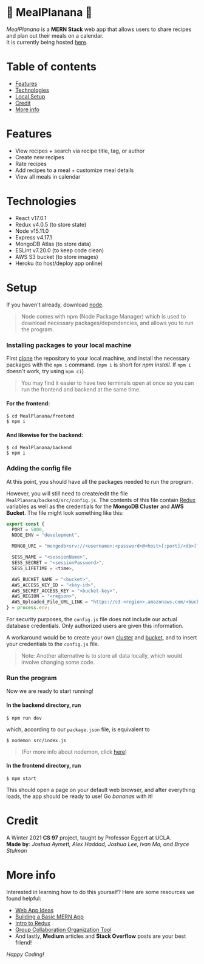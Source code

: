 # 🍌 MealPlanana 🍌

_MealPlanana_ is a **MERN Stack** web app that allows users to share recipes and plan out their meals on a calendar.  
It is currently being hosted [here](https://mealplanana.herokuapp.com/).

# Table of contents

- [Features](#features)
- [Technologies](#technologies)
- [Local Setup](#setup)
- [Credit](#credit)
- [More info](#more-info)

# Features

- View recipes + search via recipe title, tag, or author
- Create new recipes
- Rate recipes
- Add recipes to a meal + customize meal details
- View all meals in calendar

# Technologies

- React v17.0.1
- Redux v4.0.5 (to store state)
- Node v15.11.0
- Express v4.17.1
- MongoDB Atlas (to store data)
- ESLint v7.20.0 (to keep code clean)
- AWS S3 bucket (to store images)
- Heroku (to host/deploy app online)

# Setup

If you haven't already, download [node](https://nodejs.org/en/download/).

> Node comes with npm (Node Package Manager) which is used to download necessary packages/dependencies, and allows you to run the program.

### Installing packages to your local machine

First [clone](https://docs.github.com/en/github/creating-cloning-and-archiving-repositories/cloning-a-repository) the repository to your local machine, and install the necessary packages with the `npm i` command. (`npm i` is short for _npm install_. If `npm i` doesn't work, try using `npm ci`)

> You may find it easier to have two terminals open at once so you can run the frontend and backend at the same time.

#### For the frontend:

```shell
$ cd MealPlanana/frontend
$ npm i
```

#### And likewise for the backend:

```shell
$ cd MealPlanana/backend
$ npm i
```

### Adding the config file

At this point, you should have all the packages needed to run the program.

However, you will still need to create/edit the file `MealPlanana/backend/src/config.js`. The contents of this file contain [Redux](https://www.smashingmagazine.com/2018/07/redux-designers-guide/) variables as well as the credentials for the **MongoDB Cluster** and **AWS Bucket**. The file might look something like this:

```js
export const {
  PORT = 5000,
  NODE_ENV = "development",

  MONGO_URI = "mongodb+srv://<username>:<password>@<host>[:port]/<db>[?options]",

  SESS_NAME = "<sessionName>",
  SESS_SECRET = "<sessionPassword>",
  SESS_LIFETIME = <time>,

  AWS_BUCKET_NAME = "<bucket>",
  AWS_ACCESS_KEY_ID = "<key-id>",
  AWS_SECRET_ACCESS_KEY = "<bucket-key>",
  AWS_REGION = "<region>",
  AWS_Uploaded_File_URL_LINK = "https://s3-<region>.amazonaws.com/<bucket>/",
} = process.env;
```

For security purposes, the `config.js` file does not include our actual database credentials. Only authorized users are given this information.

A workaround would be to create your own [cluster](https://docs.atlas.mongodb.com/tutorial/create-new-cluster/) and [bucket](https://docs.aws.amazon.com/AmazonS3/latest/userguide/create-bucket-overview.html), and to insert your credentials to the `config.js` file.

> Note: Another alternative is to store all data locally, which would involve changing some code.

### Run the program

Now we are ready to start running!

#### In the backend directory, run

```shell
$ npm run dev
```

which, according to our `package.json` file, is equivalent to

```shell
$ nodemon src/index.js
```

> (For more info about nodemon, click [here](https://www.npmjs.com/package/nodemon))

#### In the frontend directory, run

```shell
$ npm start
```

This should open a page on your default web browser, and after everything loads, the app should be ready to use! Go _bananas_ with it!

# Credit

A Winter 2021 **CS 97** project, taught by Professor Eggert at UCLA.  
**Made by**: _Joshua Aymett, Alex Haddad, Joshua Lee, Ivan Ma, and Bryce Stulman_

# More info

Interested in learning how to do this yourself? Here are some resources we found helpful:

- [Web App Ideas](https://www.freecodecamp.org/news/every-time-you-build-a-to-do-list-app-a-puppy-dies-505b54637a5d/)
- [Building a Basic MERN App](https://codingthesmartway.com/the-mern-stack-tutorial-building-a-react-crud-application-from-start-to-finish-part-1/)
- [Intro to Redux](https://www.youtube.com/watch?v=93p3LxR9xfM)
- [Group Collaboration Organization Tool](https://trello.com/)
- And lastly, **Medium** articles and **Stack Overflow** posts are your best friend!

_Happy Coding!_
